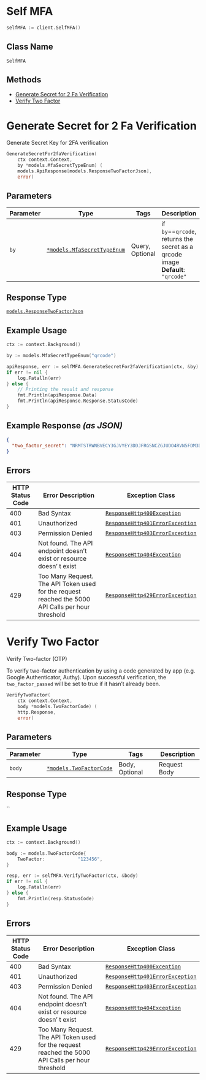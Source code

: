 # Self MFA

```go
selfMFA := client.SelfMFA()
```

## Class Name

`SelfMFA`

## Methods

* [Generate Secret for 2 Fa Verification](../../doc/controllers/self-mfa.md#generate-secret-for-2-fa-verification)
* [Verify Two Factor](../../doc/controllers/self-mfa.md#verify-two-factor)


# Generate Secret for 2 Fa Verification

Generate Secret Key for 2FA verification

```go
GenerateSecretFor2faVerification(
    ctx context.Context,
    by *models.MfaSecretTypeEnum) (
    models.ApiResponse[models.ResponseTwoFactorJson],
    error)
```

## Parameters

| Parameter | Type | Tags | Description |
|  --- | --- | --- | --- |
| `by` | [`*models.MfaSecretTypeEnum`](../../doc/models/mfa-secret-type-enum.md) | Query, Optional | if `by`==`qrcode`, returns the secret as a qrcode image<br>**Default**: `"qrcode"` |

## Response Type

[`models.ResponseTwoFactorJson`](../../doc/models/response-two-factor-json.md)

## Example Usage

```go
ctx := context.Background()

by := models.MfaSecretTypeEnum("qrcode")

apiResponse, err := selfMFA.GenerateSecretFor2faVerification(ctx, &by)
if err != nil {
    log.Fatalln(err)
} else {
    // Printing the result and response
    fmt.Println(apiResponse.Data)
    fmt.Println(apiResponse.Response.StatusCode)
}
```

## Example Response *(as JSON)*

```json
{
  "two_factor_secret": "NRMTSTRWNBVECY3GJVYEY3DDJFRGSNCZGJUDO4RVN5FDM3DUMJSA"
}
```

## Errors

| HTTP Status Code | Error Description | Exception Class |
|  --- | --- | --- |
| 400 | Bad Syntax | [`ResponseHttp400Exception`](../../doc/models/response-http-400-exception.md) |
| 401 | Unauthorized | [`ResponseHttp401ErrorException`](../../doc/models/response-http-401-error-exception.md) |
| 403 | Permission Denied | [`ResponseHttp403ErrorException`](../../doc/models/response-http-403-error-exception.md) |
| 404 | Not found. The API endpoint doesn’t exist or resource doesn’ t exist | [`ResponseHttp404Exception`](../../doc/models/response-http-404-exception.md) |
| 429 | Too Many Request. The API Token used for the request reached the 5000 API Calls per hour threshold | [`ResponseHttp429ErrorException`](../../doc/models/response-http-429-error-exception.md) |


# Verify Two Factor

Verify Two-factor (OTP)

To verify two-factor authentication by using a code generated by app (e.g. Google Authenticator, Authy). Upon successful verification, the `two_factor_passed` will be set to true if it hasn’t already been.

```go
VerifyTwoFactor(
    ctx context.Context,
    body *models.TwoFactorCode) (
    http.Response,
    error)
```

## Parameters

| Parameter | Type | Tags | Description |
|  --- | --- | --- | --- |
| `body` | [`*models.TwoFactorCode`](../../doc/models/two-factor-code.md) | Body, Optional | Request Body |

## Response Type

``

## Example Usage

```go
ctx := context.Background()

body := models.TwoFactorCode{
    TwoFactor:            "123456",
}

resp, err := selfMFA.VerifyTwoFactor(ctx, &body)
if err != nil {
    log.Fatalln(err)
} else {
    fmt.Println(resp.StatusCode)
}
```

## Errors

| HTTP Status Code | Error Description | Exception Class |
|  --- | --- | --- |
| 400 | Bad Syntax | [`ResponseHttp400Exception`](../../doc/models/response-http-400-exception.md) |
| 401 | Unauthorized | [`ResponseHttp401ErrorException`](../../doc/models/response-http-401-error-exception.md) |
| 403 | Permission Denied | [`ResponseHttp403ErrorException`](../../doc/models/response-http-403-error-exception.md) |
| 404 | Not found. The API endpoint doesn’t exist or resource doesn’ t exist | [`ResponseHttp404Exception`](../../doc/models/response-http-404-exception.md) |
| 429 | Too Many Request. The API Token used for the request reached the 5000 API Calls per hour threshold | [`ResponseHttp429ErrorException`](../../doc/models/response-http-429-error-exception.md) |

